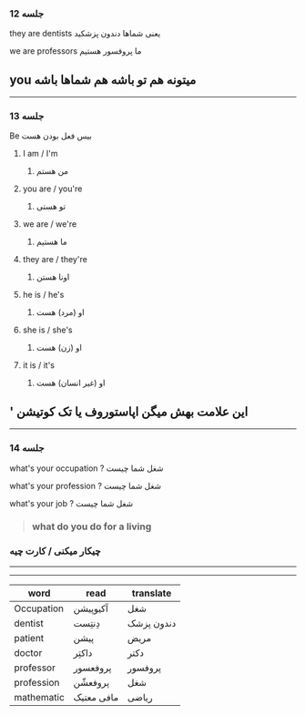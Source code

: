 ### جلسه 12

they are dentists 
یعنی شماها دندون پزشکید

we are professors
ما پروفسور هستیم

you میتونه هم تو باشه هم شماها باشه
---
---
### جلسه 13
Be
بیس فعل بودن هست

1. I am / I'm
    1. من هستم

1. you are / you're
    1. تو هستی
2. we are / we're
    1. ما هستیم
3. they are / they're
    1. اونا هستن

1. he is / he's
    1. او (مرد) هست
2. she is / she's
    1. او (زن) هست
3. it is / it's
    1. او (غیر انسان) هست

' این علامت بهش میگن اپاستوروف یا تک کوتیشن 
---
---
### جلسه 14

what's your occupation ?
شغل شما چیست

what's your profession ?
شغل شما چیست

what's your job ?
شغل شما چیست


> ### what do you do for a living
### چیکار میکنی / کارت چیه
---
---
| word | read | translate |
| ---- | ---- | --------- |
| Occupation | آکیوپیشن | شغل |
| dentist | دِنتِست | دندون پزشک
| patient | پیشن | مریض |
| doctor | داکتِر | دکتر |
| professor | پروفعسور | پروفسور |
| profession | پروفعشّن | شغل |
| mathematic | مافی معتیک | ریاضی |
